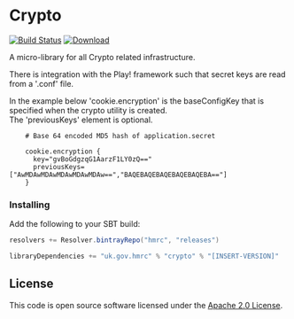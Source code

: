 Crypto
======

[![Build Status](https://travis-ci.org/hmrc/crypto.svg)](https://travis-ci.org/hmrc/crypto) [ ![Download](https://api.bintray.com/packages/hmrc/releases/crypto/images/download.svg) ](https://bintray.com/hmrc/releases/crypto/_latestVersion)

A micro-library for all Crypto related infrastructure.

There is integration with the Play! framework such that secret keys are read from a '.conf' file.

In the example below 'cookie.encryption' is the baseConfigKey that is specified when the crypto utility is created.  
The 'previousKeys' element is optional.

```
    # Base 64 encoded MD5 hash of application.secret  

    cookie.encryption {  
      key="gvBoGdgzqG1AarzF1LY0zQ=="  
      previousKeys=["AwMDAwMDAwMDAwMDAwMDAw==","BAQEBAQEBAQEBAQEBAQEBA=="]  
    }  
```

### Installing

Add the following to your SBT build:
```scala
resolvers += Resolver.bintrayRepo("hmrc", "releases")

libraryDependencies += "uk.gov.hmrc" % "crypto" % "[INSERT-VERSION]"
```

## License ##

This code is open source software licensed under the [Apache 2.0 License]("http://www.apache.org/licenses/LICENSE-2.0.html").

